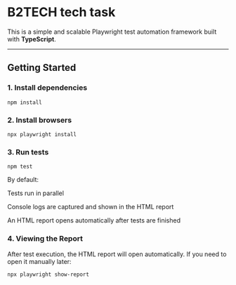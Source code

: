 # B2TECH tech task

This is a simple and scalable Playwright test automation framework built with **TypeScript**.

---
## Getting Started

### 1. Install dependencies

```
npm install
```
### 2. Install browsers
```
npx playwright install
```

### 3. Run tests
```
npm test
```
By default:

Tests run in parallel

Console logs are captured and shown in the HTML report

An HTML report opens automatically after tests are finished

### 4. Viewing the Report
After test execution, the HTML report will open automatically. If you need to open it manually later:

```
npx playwright show-report
```

